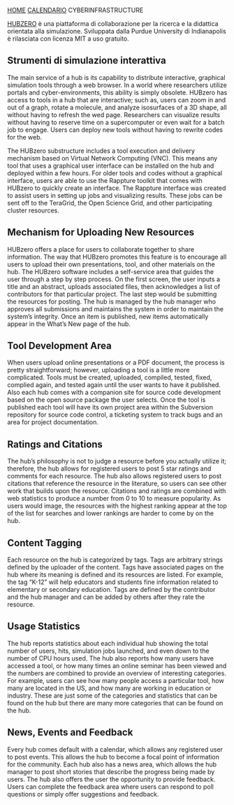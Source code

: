 [HOME](https://simlabunipr.github.io/) [CALENDARIO](https://simlabunipr.github.io/calendario.html)  CYBERINFRASTRUCTURE

[HUBZERO](https://hubzero.org/services/opensource) è una piattaforma di collaborazione per la ricerca e la didattica orientata alla simulazione. Sviluppata dalla Purdue University di Indianapolis è rilasciata con licenza MIT a uso gratuito.

## Strumenti di simulazione interattiva
The main service of a hub is its capability to distribute interactive, graphical simulation tools through a web browser. In a world where researchers utilize portals and cyber-environments, this ability is simply obsolete.  HUBzero has access to tools in a hub that are interactive; such as, users can zoom in and out of a graph, rotate a molecule, and analyze isosurfaces of a 3D shape, all without having to refresh the wed page.  Researchers can visualize results without having to reserve time on a supercomputer or even wait for a batch job to engage. Users can deploy new tools without having to rewrite codes for the web. 

The HUBzero substructure includes a tool execution and delivery mechanism based on Virtual Network Computing (VNC).   This means any tool that uses a graphical user interface can be installed on the hub and deployed within a few hours. For older tools and codes without a graphical interface, users are able to use the Rappture toolkit that comes with HUBzero to quickly create an interface. The Rappture interface was created to assist users in setting up jobs and visualizing results. These jobs can be sent off to the TeraGrid, the Open Science Grid, and other participating cluster resources.

## Mechanism for Uploading New Resources
HUBzero offers a place for users to collaborate together to share information. The way that HUBzero promotes this feature is to encourage all users to upload their own presentations, tool, and other materials on the hub. The HUBzero software includes a self-service area that guides the user through a step by step process. On the first screen, the user inputs a title and an abstract, uploads associated files, then acknowledges a list of contributors for that particular project. The last step would be submitting the resources for posting. The hub is managed by the hub manager who approves all submissions and maintains the system in order to maintain the system’s integrity.  Once an item is published, new items automatically appear in the What’s New page of the hub.

## Tool Development Area
When users upload online presentations or a PDF document, the process is pretty straightforward; however, uploading a tool is a little more complicated. Tools must be created, uploaded, compiled, tested, fixed, complied again, and tested again until the user wants to have it published.  Also each hub comes with a companion site for source code development based on the open source package the user selects. Once the tool is published each tool will have its own project area within the Subversion repository for source code control, a ticketing system to track bugs and an area for project documentation.

## Ratings and Citations
The hub’s philosophy is not to judge a resource before you actually utilize it; therefore, the hub allows for registered users to post 5 star ratings and comments for each resource. The hub also allows registered users to post citations that reference the resource in the literature, so users can see other work that builds upon the resource. Citations and ratings are combined with web statistics to produce a number from 0 to 10 to measure popularity. As users would image, the resources with the highest ranking appear at the top of the list for searches and lower rankings are harder to come by on the hub.

## Content Tagging
Each resource on the hub is categorized by tags.  Tags are arbitrary strings defined by the uploader of the content. Tags have associated pages on the hub where its meaning is defined and its resources are listed.  For example, the tag “K-12” will help educators and students fine information related to elementary or secondary education. Tags are defined by the contributor and the hub manager and can be added by others after they rate the resource.

## Usage Statistics
The hub reports statistics about each individual hub showing the total number of users, hits, simulation jobs launched, and even down to the number of CPU hours used. The hub also reports how many users have accessed a tool, or how many times an online seminar has been viewed and the numbers are combined to provide an overview of interesting categories. For example, users can see how many people access a particular tool, how many are located in the US, and how many are working in education or industry.  These are just some of the categories and statistics that can be found on the hub but there are many more categories that can be found on the hub.

## News, Events and Feedback
Every hub comes default with a calendar, which allows any registered user to post events. This allows the hub to become a focal point of information for the community.  Each hub also has a news area, which allows the hub manager to post short stories that describe the progress being made by users. The hub also offers the user the opportunity to provide feedback.  Users can complete the feedback area where users can respond to poll questions or simply offer suggestions and feedback.

